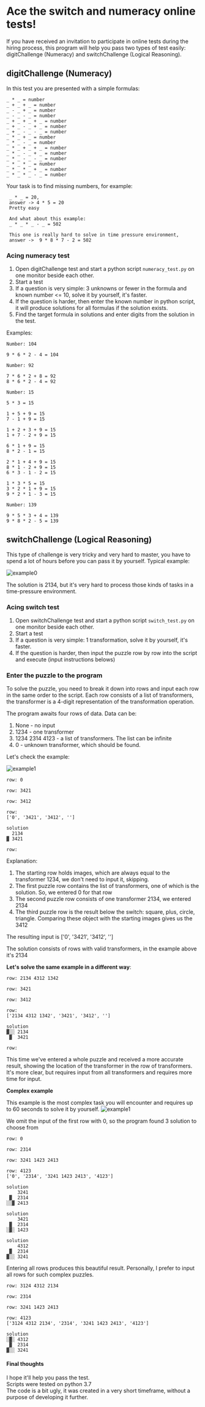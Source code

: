 # Ace the switch and numeracy online tests!
If you have received an invitation to participate in online tests during the hiring process, this program will help you pass two types of test easily: digitChallenge (Numeracy) and switchChallenge (Logical Reasoning).

## digitChallenge (Numeracy)

In this test you are presented with a simple formulas:
```
_ * _ = number
_ + _ + _ = number
_ - _ + _ = number
_ - _ - _ = number
_ + _ + _ + _ = number
_ + _ - _ + _ = number
_ + _ - _ - _ = number
_ * _ + _ = number
_ * _ - _ = number
_ * _ + _ + _ = number
_ * _ - _ + _ = number
_ * _ - _ - _ = number
_ * _ * _ = number
_ * _ * _ + _ = number
_ * _ * _ - _ = number
```
Your task is to find missing numbers, for example:
```
 _ * _ = 20, 
 answer -> 4 * 5 = 20
 Pretty easy
 
 And what about this example:
 _ * _ * _ - _ = 502
 
 This one is really hard to solve in time pressure environment,
 answer ->  9 * 8 * 7 - 2 = 502
```
### Acing numeracy test
1. Open digitChallenge test and start a python script `numeracy_test.py` on one monitor beside each other.
2. Start a test
3. If a question is very simple: 3 unknowns or fewer in the formula and known number <= 10, solve it by yourself, it's faster.
4. If the question is harder, then enter the known number in python script, it will produce solutions for all formulas if the solution exists.
5. Find the target formula in solutions and enter digits from the solution in the test.

Examples:
```
Number: 104

9 * 6 * 2 - 4 = 104

Number: 92

7 * 6 * 2 + 8 = 92
8 * 6 * 2 - 4 = 92

Number: 15

5 * 3 = 15

1 + 5 + 9 = 15
7 - 1 + 9 = 15

1 + 2 + 3 + 9 = 15
1 + 7 - 2 + 9 = 15

6 * 1 + 9 = 15
8 * 2 - 1 = 15

2 * 1 + 4 + 9 = 15
8 * 1 - 2 + 9 = 15
6 * 3 - 1 - 2 = 15

1 * 3 * 5 = 15
3 * 2 * 1 + 9 = 15
9 * 2 * 1 - 3 = 15

Number: 139

9 * 5 * 3 + 4 = 139
9 * 8 * 2 - 5 = 139 
```
## switchChallenge (Logical Reasoning)
This type of challenge is very tricky and very hard to master, you have to spend a lot of hours before you can pass it by yourself.
Typical example:

![example0](./images/switch_example01.png)

The solution is 2134, but it's very hard to process those kinds of tasks in a time-pressure environment.

### Acing switch test
1. Open switchChallenge test and start a python script `switch_test.py` on one monitor beside each other.
2. Start a test
3. If a question is very simple: 1 transformation, solve it by yourself, it's faster.
4. If the question is harder, then input the puzzle row by row into the script and execute (input instructions belows) 

### Enter the puzzle to the program
To solve the puzzle, you need to break it down into rows and input each row in the same order to the script.
Each row consists of a list of transformers, the transformer is a 4-digit representation of the transformation operation.

The program awaits four rows of data. Data can be:
1. None - no input
2. 1234 - one transformer
3. 1234 2314 4123 - a list of transformers. The list can be infinite
4. 0 - unknown transformer, which should be found.

Let's check the example:

![example1](./images/switch_example01.png)

```
row: 0

row: 3421

row: 3412

row: 
['0', '3421', '3412', '']

solution
  2134
▓ 3421

row: 
```
Explanation: 
1. The starting row holds images, which are always equal to the transformer 1234, we don't need to input it, skipping.
2. The first puzzle row contains the list of transformers, one of which is the solution. So, we entered 0 for that row
3. The second puzzle row consists of one transformer 2134, we entered 2134
4. The third puzzle row is the result below the switch: square, plus, circle, triangle. Comparing these object with the starting images gives us the 3412

The resulting input is ['0', '3421', '3412', '']

The solution consists of rows with valid transformers, in the example above it's 2134

<b>Let's solve the same example in a different way</b>:
```
row: 2134 4312 1342

row: 3421

row: 3412

row: 
['2134 4312 1342', '3421', '3412', '']

solution
▓░░ 2134
 ▓  3421

row: 
```
This time we've entered a whole puzzle and received a more accurate result, showing the location of the transformer in the row of transformers.
It's more clear, but requires input from all transformers and requires more time for input.

<b>Complex example</b>

This example is the most complex task you will encounter and requires up to 60 seconds to solve it by yourself.
![example1](./images/switch_example02.png)

We omit the input of the first row with 0, so the program found 3 solution to choose from
```
row: 0

row: 2314

row: 3241 1423 2413

row: 4123
['0', '2314', '3241 1423 2413', '4123']

solution
    3241
 ▓  2314
░░▓ 2413

solution
    3421
 ▓  2314
░▓░ 1423

solution
    4312
 ▓  2314
▓░░ 3241
```

Entering all rows produces this beautiful result. Personally, I prefer to input all rows for such complex puzzles.
```
row: 3124 4312 2134

row: 2314

row: 3241 1423 2413

row: 4123
['3124 4312 2134', '2314', '3241 1423 2413', '4123']

solution
░▓░ 4312
 ▓  2314
▓░░ 3241
```
 
#### Final thoughts
I hope it'll help you pass the test. 
<br>Scripts were tested on python 3.7
<br>The code is a bit ugly, it was created in a very short timeframe, without a purpose of developing it further. 
